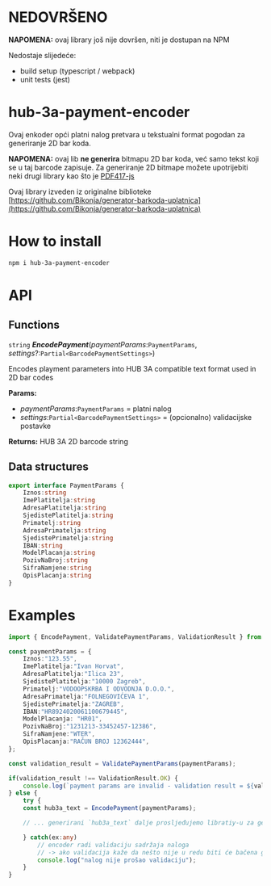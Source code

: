 # NEDOVRŠENO
**NAPOMENA:** ovaj library još nije dovršen, niti je dostupan na NPM

Nedostaje slijedeće:
* build setup (typescript / webpack)
* unit tests (jest)

# hub-3a-payment-encoder

Ovaj enkoder opći platni nalog pretvara u tekstualni format pogodan za generiranje 2D bar koda.

**NAPOMENA:** ovaj lib **ne generira** bitmapu 2D bar koda, već samo tekst koji se u taj barcode zapisuje. Za generiranje 2D bitmape možete upotrijebiti neki drugi library kao što je [PDF417-js](https://www.npmjs.com/package/pdf417) 

Ovaj library izveden iz originalne biblioteke [https://github.com/Bikonja/generator-barkoda-uplatnica](https://github.com/Bikonja/generator-barkoda-uplatnica)

# How to install
```bash
npm i hub-3a-payment-encoder
```

# API
## Functions
`string` ***EncodePayment***(*paymentParams*:`PaymentParams`, *settings*?:`Partial<BarcodePaymentSettings>`)

Encodes playment parameters into HUB 3A compatible text format used in 2D bar codes

**Params:**
* *paymentParams*:`PaymentParams` = platni nalog
* *settings*:`Partial<BarcodePaymentSettings>` = (opcionalno) validacijske postavke

**Returns:** HUB 3A 2D barcode string

## Data structures
```typescript
export interface PaymentParams {
    Iznos:string
    ImePlatitelja:string
    AdresaPlatitelja:string
    SjedistePlatitelja:string
    Primatelj:string
    AdresaPrimatelja:string
    SjedistePrimatelja:string
    IBAN:string
    ModelPlacanja:string
    PozivNaBroj:string
    SifraNamjene:string
    OpisPlacanja:string
}
```
# Examples
```typescript
import { EncodePayment, ValidatePaymentParams, ValidationResult } from 'hub-3a-payment-encoder';

const paymentParams = {
    Iznos:"123.55",
    ImePlatitelja:"Ivan Horvat",
    AdresaPlatitelja:"Ilica 23",
    SjedistePlatitelja:"10000 Zagreb",
    Primatelj:"VODOOPSKRBA I ODVODNJA D.O.O.",
    AdresaPrimatelja:"FOLNEGOVIĆEVA 1",
    SjedistePrimatelja:"ZAGREB",
    IBAN:"HR8924020061100679445",
    ModelPlacanja: "HR01",
    PozivNaBroj:"1231213-33452457-12386",
    SifraNamjene:"WTER",
    OpisPlacanja:"RAČUN BROJ 12362444",
};

const validation_result = ValidatePaymentParams(paymentParams);

if(validation_result !== ValidationResult.OK) {
    console.log(`payment params are invalid - validation result = ${validation_result}`)
} else {
    try {
    const hub3a_text = EncodePayment(paymentParams);

    // ... generirani `hub3a_text` dalje prosljeđujemo libratiy-u za generiranje 2D bar koda

    } catch(ex:any) 
        // encoder radi validaciju sadržaja naloga
        // -> ako validacija kaže da nešto nije u redu biti će bačena greška
        console.log("nalog nije prošao validaciju");
    }
}

```